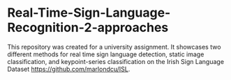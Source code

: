 # Real-Time-Sign-Language-Recognition-2-approaches
This repository was created for a university assignment. It showcases two different methods for real time sign language detection, static image classification, and keypoint-series classification on the Irish Sign Language Dataset https://github.com/marlondcu/ISL.
